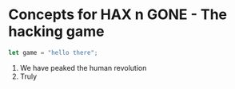 # Concepts for HAX n GONE - The hacking game

```javascript
let game = "hello there";
```
1. We have peaked the human revolution
2. Truly